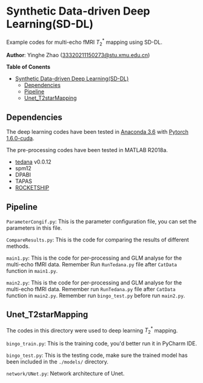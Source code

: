 # Synthetic Data-driven Deep Learning(SD-DL)

Example codes for multi-echo fMRI $T_{2}^{*}$ mapping using SD-DL.

**Author**: Yinghe Zhao (33320211150273@stu.xmu.edu.cn)

**Table of Conents**

- [Synthetic Data-driven Deep Learning(SD-DL)](#synthetic-data-driven-deep-learningsd-dl)
  - [Dependencies](#dependencies)
  - [Pipeline](#pipeline)
  - [Unet\_T2starMapping](#unet_t2starmapping)

## Dependencies

The deep learning codes have been tested in [Anaconda 3.6](https://repo.anaconda.com/archive/) with [Pytorch 1.6.0-cuda](https://pytorch.org/get-started/previous-versions/). 

The pre-processing codes have been tested in MATLAB R2018a.

- [tedana](https://tedana.readthedocs.io/en/stable/index.html) v0.0.12
- spm12
- DPABI
- TAPAS
- [ROCKETSHIP](https://github.com/petmri/ROEKETSHIP)

## Pipeline
`ParameterCongif.py`: This is the parameter configuration file, you can set the parameters in this file.

`CompareResults.py`: This is the code for comparing the results of different methods.

`main1.py`: This is the code for per-processing and GLM analyse for the multi-echo fMRI data. Remember Run `RunTedana.py` file after `CatData` function in `main1.py`.

`main2.py`: This is the code for per-processing and GLM analyse for the multi-echo fMRI data. Remember run `RunTedana.py` file after `CatData` function in `main2.py`. Remember run  `bingo_test.py` before run `main2.py`.

## Unet_T2starMapping

The codes in this directory were used to deep learning $T_{2}^{*}$  mapping.

`bingo_train.py`: This is the training code, you'd better run it in PyCharm IDE.

`bingo_test.py`: This is the testing code, make sure the trained model has been included in the `./models/` directory.

`network/UNet.py`: Network architecture of Unet.

